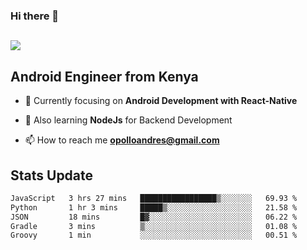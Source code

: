 ### Hi there 👋
<h2 align="left"><img src="https://readme-typing-svg.herokuapp.com?color=000000&lines=I'm+Andrew+Opollo😊;Welcome+to+my+Github😜"> </h2>

## Android Engineer from Kenya


- 🌱 Currently focusing on **Android Development with React-Native**

- 🔭 Also learning **NodeJs** for Backend Development

- 📫 How to reach me **opolloandres@gmail.com**


## Stats Update
<!--START_SECTION:waka-->

```txt
JavaScript   3 hrs 27 mins   █████████████████▒░░░░░░░   69.93 %
Python       1 hr 3 mins     █████▒░░░░░░░░░░░░░░░░░░░   21.58 %
JSON         18 mins         █▓░░░░░░░░░░░░░░░░░░░░░░░   06.22 %
Gradle       3 mins          ▒░░░░░░░░░░░░░░░░░░░░░░░░   01.08 %
Groovy       1 min           ░░░░░░░░░░░░░░░░░░░░░░░░░   00.51 %
```

<!--END_SECTION:waka-->


